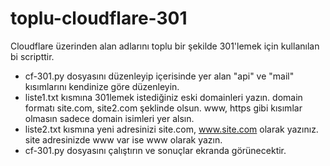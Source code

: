# toplu-cloudflare-301
Cloudflare üzerinden alan adlarını toplu bir şekilde 301'lemek için kullanılan bi scripttir.

- cf-301.py dosyasını düzenleyip içerisinde yer alan "api" ve "mail" kısımlarını kendinize göre düzenleyin.
- liste1.txt kısmına 301lemek istediğiniz eski domainleri yazın. domain formatı site.com, site2.com şeklinde olsun. www, https gibi kısımlar olmasın sadece domain isimleri yer alsın.
- liste2.txt kısmına yeni adresinizi site.com, www.site.com olarak yazınız. site adresinizde www var ise www olarak yazın.
- cf-301.py dosyasını çalıştırın ve sonuçlar ekranda görünecektir.
